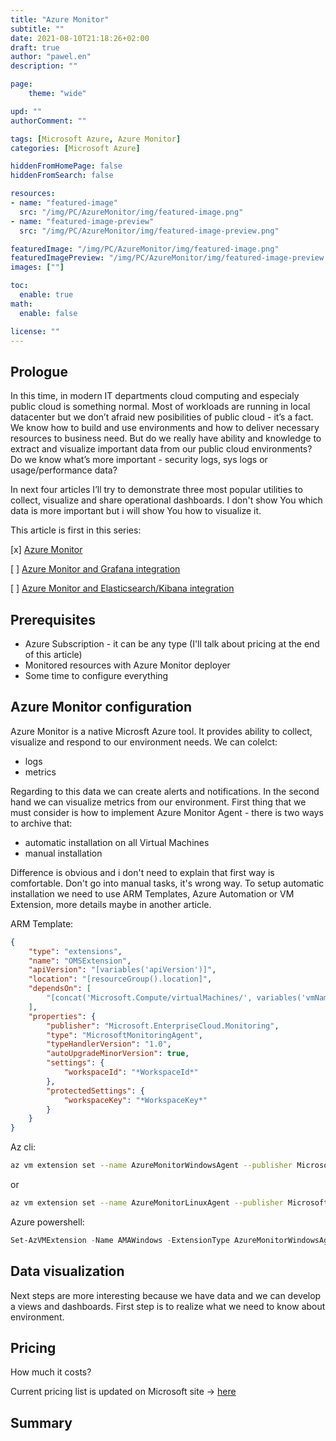 ```yaml
---
title: "Azure Monitor"
subtitle: ""
date: 2021-08-10T21:18:26+02:00
draft: true
author: "pawel.en"
description: ""

page:
    theme: "wide"

upd: ""
authorComment: ""

tags: [Microsoft Azure, Azure Monitor]
categories: [Microsoft Azure]

hiddenFromHomePage: false
hiddenFromSearch: false

resources:
- name: "featured-image"
  src: "/img/PC/AzureMonitor/img/featured-image.png"
- name: "featured-image-preview"
  src: "/img/PC/AzureMonitor/img/featured-image-preview.png"

featuredImage: "/img/PC/AzureMonitor/img/featured-image.png"
featuredImagePreview: "/img/PC/AzureMonitor/img/featured-image-preview.png"
images: [""]

toc:
  enable: true
math:
  enable: false

license: ""
---
```


## Prologue

In this time, in modern IT departments cloud computing and especialy public cloud is something normal. Most of workloads are running in local datacenter but we don’t afraid new posibilities of public cloud - it’s a fact. We know how to build and use environments and how to deliver necessary resources to business need. But do we really have ability and knowledge to extract and visualize important data from our public cloud environments? Do we know what’s more important - security logs, sys logs or usage/performance data?

In next four articles I’ll try to demonstrate three most popular utilities to collect, visualize and share operational dashboards.
I don't show You which data is more important but i will show You how to visualize it.

This article is first in this series:

[x] [Azure Monitor](/azuremonitor/)

[ ] [Azure Monitor and Grafana integration](/azuremonitor-grafana/)

[ ] [Azure Monitor and Elasticsearch/Kibana integration](/azuremonitor-elkkibana/)


## Prerequisites

+ Azure Subscription - it can be any type (I'll talk about pricing at the end of this article)
+ Monitored resources with Azure Monitor deployer
+ Some time to configure everything

## Azure Monitor configuration

Azure Monitor is a native Microsft Azure tool. It provides ability to collect, visualize and respond to our environment needs. 
We can colelct:
- logs
- metrics

Regarding to this data we can create alerts and notifications. 
In the second hand we can visualize metrics from our environment.
First thing that we must consider is how to implement Azure Monitor Agent - there is two ways to archive that:
- automatic installation on all Virtual Machines 
- manual installation 

Difference is obvious and i don't need to explain that first way is comfortable. Don't go into manual tasks, it's wrong way. 
To setup automatic installation we need to use ARM Templates, Azure Automation or VM Extension, more details maybe in another article. 

ARM Template:
```JSON
{
    "type": "extensions",
    "name": "OMSExtension",
    "apiVersion": "[variables('apiVersion')]",
    "location": "[resourceGroup().location]",
    "dependsOn": [
        "[concat('Microsoft.Compute/virtualMachines/', variables('vmName'))]"
    ],
    "properties": {
        "publisher": "Microsoft.EnterpriseCloud.Monitoring",
        "type": "MicrosoftMonitoringAgent",
        "typeHandlerVersion": "1.0",
        "autoUpgradeMinorVersion": true,
        "settings": {
            "workspaceId": "*WorkspaceId*"
        },
        "protectedSettings": {
            "workspaceKey": "*WorkspaceKey*"
        }
    }
}
```
Az cli:
```bash
az vm extension set --name AzureMonitorWindowsAgent --publisher Microsoft.Azure.Monitor --ids "full id of VM"
```
or
```bash
az vm extension set --name AzureMonitorLinuxAgent --publisher Microsoft.Azure.Monitor --ids "full id of VM"
```
Azure powershell: 
```powershell
Set-AzVMExtension -Name AMAWindows -ExtensionType AzureMonitorWindowsAgent -Publisher Microsoft.Azure.Monitor -ResourceGroupName "RG_name" -VMName "VM_name" -Location "Location" -TypeHandlerVersion 1.0
```

## Data visualization

Next steps are more interesting because we have data and we can develop a views and dashboards. First step is to realize what we need to know about environment. 

## Pricing

How much it costs? 

Current pricing list is updated on Microsoft site -> [here](https://azure.microsoft.com/en-us/pricing/details/monitor/#pricing)

## Summary